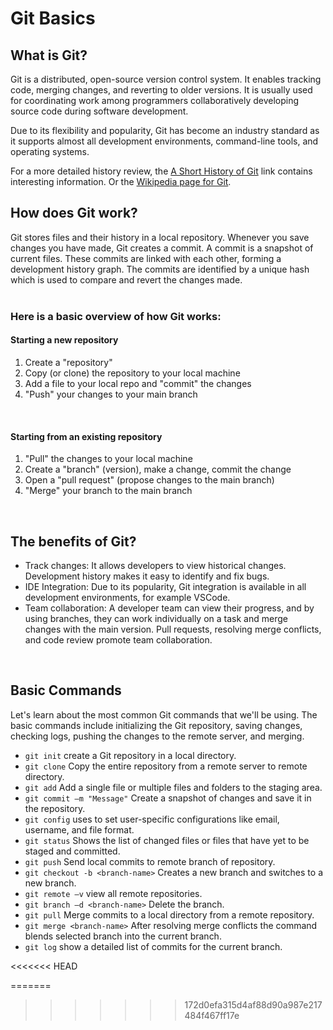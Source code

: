 # Git Basics

## What is Git?

Git is a distributed, open-source version control system. It enables tracking code, merging changes, and reverting to older versions. It is usually used for coordinating work among programmers collaboratively developing source code during software development.

Due to its flexibility and popularity, Git has become an industry standard as it supports almost all development environments, command-line tools, and operating systems. 

For a more detailed history review, the [A Short History of Git](https://git-scm.com/book/en/v2/Getting-Started-A-Short-History-of-Git) link contains interesting information. Or the [Wikipedia page for Git](https://en.wikipedia.org/wiki/Git).
<br />

## How does Git work?

Git stores files and their history in a local repository. Whenever you save changes you have made, Git creates a commit. A commit is a snapshot of current files. These commits are linked with each other, forming a development history graph. The commits are identified by a unique hash which is used to compare and revert the changes made.  
<br />

### Here is a basic overview of how Git works:

#### Starting a new repository 
1. Create a "repository" 
2. Copy (or clone) the repository to your local machine
3. Add a file to your local repo and "commit" the changes
4. "Push" your changes to your main branch
<br />

#### Starting from an existing repository 
1. "Pull" the changes to your local machine
2. Create a "branch" (version), make a change, commit the change
3. Open a "pull request" (propose changes to the main branch)
4. "Merge" your branch to the main branch
<br />

## The benefits of Git?

-   Track changes: It allows developers to view historical changes. Development history makes it easy to identify and fix bugs.
-   IDE Integration: Due to its popularity, Git integration is available in all development environments, for example VSCode.
-   Team collaboration: A developer team can view their progress, and by using branches, they can work individually on a task and merge changes with the main version. Pull requests, resolving merge conflicts, and code review promote team collaboration.
<br />

## Basic Commands

Let's learn about the most common Git commands that we'll be using. The basic commands include initializing the Git repository, saving changes, checking logs, pushing the changes to the remote server, and merging. 

-   `git init` create a Git repository in a local directory.
-   `git clone` Copy the entire repository from a remote server to remote directory. 
-   `git add` Add a single file or multiple files and folders to the staging area.
-   `git commit –m "Message"` Create a snapshot of changes and save it in the repository. 
-   `git config` uses to set user-specific configurations like email, username, and file format. 
-   `git status` Shows the list of changed files or files that have yet to be staged and committed.  
-   `git push` Send local commits to remote branch of repository.  
-   `git checkout -b <branch-name>` Creates a new branch and switches to a new branch.
-   `git remote –v` view all remote repositories.
-   `git branch –d <branch-name>` Delete the branch.
-   `git pull` Merge commits to a local directory from a remote repository. 
-   `git merge <branch-name>` After resolving merge conflicts the command blends selected branch into the current branch.
-   `git log` show a detailed list of commits for the current branch.

<div style="page-break-after: always"></div>
<<<<<<< HEAD

=======
>>>>>>> 172d0efa315d4af88d90a987e217484f467ff17e
